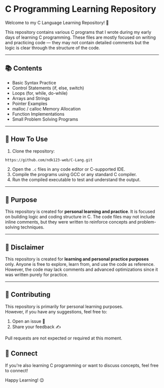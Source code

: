 # C Programming Learning Repository

Welcome to my C Language Learning Repository! 🚀

This repository contains various C programs that I wrote during my early days of learning C programming. These files are mostly focused on writing and practicing code — they may not contain detailed comments but the logic is clear through the structure of the code.

---

## 📚 Contents

- Basic Syntax Practice
- Control Statements (if, else, switch)
- Loops (for, while, do-while)
- Arrays and Strings
- Pointer Examples
- malloc / calloc Memory Allocation
- Function Implementations
- Small Problem Solving Programs

---

## 🔧 How To Use

1. Clone the repository:
```bash
https://github.com/ndk123-web/C-Lang.git
```
2. Open the `.c` files in any code editor or C-supported IDE.
3. Compile the programs using GCC or any standard C compiler.
4. Run the compiled executable to test and understand the output.

---

## 📅 Purpose

This repository is created for **personal learning and practice**.
It is focused on building logic and coding structure in C. The code files may not include inline comments, but they were written to reinforce concepts and problem-solving techniques.

---

## 🚨 Disclaimer

This repository is created for **learning and personal practice purposes** only.
Anyone is free to explore, learn from, and use the code as reference.
However, the code may lack comments and advanced optimizations since it was written purely for practice.

---

## 🤝 Contributing

This repository is primarily for personal learning purposes.  
However, if you have any suggestions, feel free to:
1. Open an issue 🐛
2. Share your feedback ✍️

Pull requests are not expected or required at this moment.


## 🚀 Connect
If you're also learning C programming or want to discuss concepts, feel free to connect!

Happy Learning! 😉

